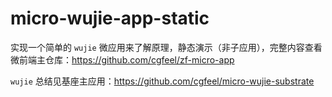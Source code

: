# micro-wujie-app-static

实现一个简单的 `wujie` 微应用来了解原理，静态演示（非子应用），完整内容查看微前端主仓库：https://github.com/cgfeel/zf-micro-app

`wujie` 总结见基座主应用：https://github.com/cgfeel/micro-wujie-substrate
